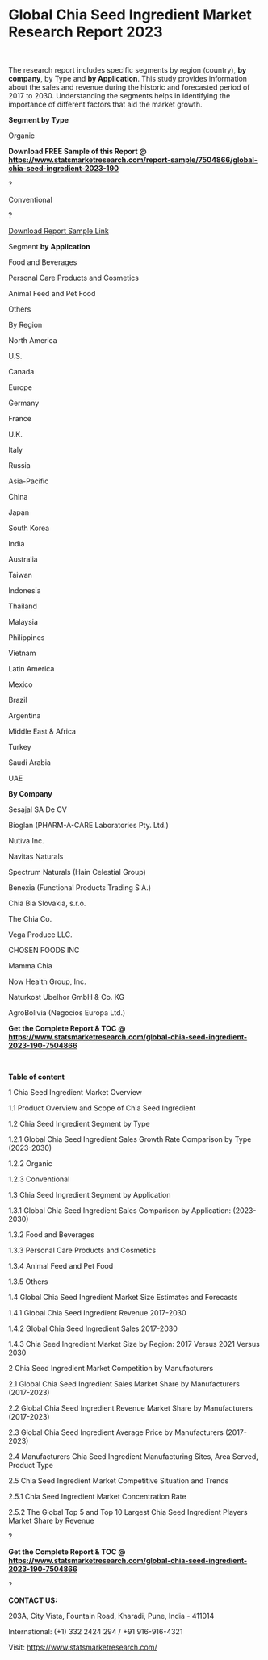 <h1>Global Chia Seed Ingredient Market Research Report 2023</h1><br/><p>The research report includes specific segments by region (country), <strong>by company</strong>, by Type and <strong>by Application</strong>. This study provides information about the sales and revenue during the historic and forecasted period of 2017 to 2030. Understanding the segments helps in identifying the importance of different factors that aid the market growth.</p>
 
 
 
 <p><strong>Segment by Type</strong></p>
 
 
 
 <p>Organic</p>
 
 
 
 <div><b>Download FREE Sample of this Report @ <a href="https://www.statsmarketresearch.com/download-free-sample/7504866/global-chia-seed-ingredient-2023-190">https://www.statsmarketresearch.com/report-sample/7504866/global-chia-seed-ingredient-2023-190</a></b></div>
 
 
 
 <p>? </p>
 
 
 
 <p>Conventional</p>
 
 
 
 <p>? </p>
 
 
 
 <p><a href="https://www.statsmarketresearch.com/download-free-sample/7504866/global-chia-seed-ingredient-2023-190">Download Report Sample Link</a></p>
 
 
 
 <p>Segment <strong>by Application</strong></p>
 
 
 
 <p>Food and Beverages</p>
 
 
 
 <p>Personal Care Products and Cosmetics</p>
 
 
 
 <p>Animal Feed and Pet Food</p>
 
 
 
 <p>Others</p>
 
 
 
 <p>By Region</p>
 
 
 
 <p>North America</p>
 
 
 
 <p>U.S.</p>
 
 
 
 <p>Canada</p>
 
 
 
 <p>Europe</p>
 
 
 
 <p>Germany</p>
 
 
 
 <p>France</p>
 
 
 
 <p>U.K.</p>
 
 
 
 <p>Italy</p>
 
 
 
 <p>Russia</p>
 
 
 
 <p>Asia-Pacific</p>
 
 
 
 <p>China</p>
 
 
 
 <p>Japan</p>
 
 
 
 <p>South Korea</p>
 
 
 
 <p>India</p>
 
 
 
 <p>Australia</p>
 
 
 
 <p>Taiwan</p>
 
 
 
 <p>Indonesia</p>
 
 
 
 <p>Thailand</p>
 
 
 
 <p>Malaysia</p>
 
 
 
 <p>Philippines</p>
 
 
 
 <p>Vietnam</p>
 
 
 
 <p>Latin America</p>
 
 
 
 <p>Mexico</p>
 
 
 
 <p>Brazil</p>
 
 
 
 <p>Argentina</p>
 
 
 
 <p>Middle East & Africa</p>
 
 
 
 <p>Turkey</p>
 
 
 
 <p>Saudi Arabia</p>
 
 
 
 <p>UAE</p>
 
 
 
 <p><strong>By Company</strong></p>
 
 
 
 <p>Sesajal SA De CV</p>
 
 
 
 <p>Bioglan (PHARM-A-CARE Laboratories Pty. Ltd.)</p>
 
 
 
 <p>Nutiva Inc.</p>
 
 
 
 <p>Navitas Naturals</p>
 
 
 
 <p>Spectrum Naturals (Hain Celestial Group)</p>
 
 
 
 <p>Benexia (Functional Products Trading S A.)</p>
 
 
 
 <p>Chia Bia Slovakia, s.r.o.</p>
 
 
 
 <p>The Chia Co.</p>
 
 
 
 <p>Vega Produce LLC.</p>
 
 
 
 <p>CHOSEN FOODS INC</p>
 
 
 
 <p>Mamma Chia</p>
 
 
 
 <p>Now Health Group, Inc.</p>
 
 
 
 <p>Naturkost Ubelhor GmbH & Co. KG</p>
 
 
 
 <p>AgroBolivia (Negocios Europa Ltd.)</p>
 
 
 
 <div><b>Get the Complete Report & TOC @ <a href="https://www.statsmarketresearch.com/global-chia-seed-ingredient-2023-190-7504866">https://www.statsmarketresearch.com/global-chia-seed-ingredient-2023-190-7504866</a></b></div>
 
 
 
 <p><br />
 
 <b>Table of content</b></p>
 
 
 
 <p>1 Chia Seed Ingredient Market Overview<br />
 
 1.1 Product Overview and Scope of Chia Seed Ingredient<br />
 
 1.2 Chia Seed Ingredient Segment by Type<br />
 
 1.2.1 Global Chia Seed Ingredient Sales Growth Rate Comparison by Type (2023-2030)<br />
 
 1.2.2 Organic<br />
 
 1.2.3 Conventional<br />
 
 1.3 Chia Seed Ingredient Segment by Application<br />
 
 1.3.1 Global Chia Seed Ingredient Sales Comparison by Application: (2023-2030)<br />
 
 1.3.2 Food and Beverages<br />
 
 1.3.3 Personal Care Products and Cosmetics<br />
 
 1.3.4 Animal Feed and Pet Food<br />
 
 1.3.5 Others<br />
 
 1.4 Global Chia Seed Ingredient Market Size Estimates and Forecasts<br />
 
 1.4.1 Global Chia Seed Ingredient Revenue 2017-2030<br />
 
 1.4.2 Global Chia Seed Ingredient Sales 2017-2030<br />
 
 1.4.3 Chia Seed Ingredient Market Size by Region: 2017 Versus 2021 Versus 2030<br />
 
 2 Chia Seed Ingredient Market Competition by Manufacturers<br />
 
 2.1 Global Chia Seed Ingredient Sales Market Share by Manufacturers (2017-2023)<br />
 
 2.2 Global Chia Seed Ingredient Revenue Market Share by Manufacturers (2017-2023)<br />
 
 2.3 Global Chia Seed Ingredient Average Price by Manufacturers (2017-2023)<br />
 
 2.4 Manufacturers Chia Seed Ingredient Manufacturing Sites, Area Served, Product Type<br />
 
 2.5 Chia Seed Ingredient Market Competitive Situation and Trends<br />
 
 2.5.1 Chia Seed Ingredient Market Concentration Rate<br />
 
 2.5.2 The Global Top 5 and Top 10 Largest Chia Seed Ingredient Players Market Share by Revenue<br />
 
 ? </p>
 
 
 
 <div><b>Get the Complete Report & TOC @ <a href="https://www.statsmarketresearch.com/global-chia-seed-ingredient-2023-190-7504866">https://www.statsmarketresearch.com/global-chia-seed-ingredient-2023-190-7504866</a></b></div>
 
 
 
 <p>? </p>
 
 
 
 <p><b>CONTACT US:</b><br />
 
 203A, City Vista, Fountain Road, Kharadi, Pune, India - 411014<br />
 
 International: (+1) 332 2424 294 / +91 916-916-4321<br />
 
 Visit: <a href="https://www.statsmarketresearch.com/">https://www.statsmarketresearch.com/</a></p>